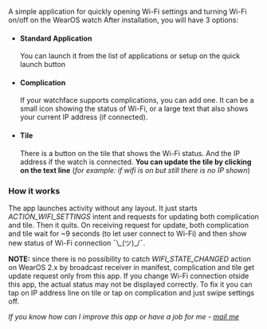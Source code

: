 A simple application for quickly opening Wi-Fi settings and turning Wi-Fi on/off on the WearOS watch
After installation, you will have 3 options:

- #### Standard Application
  You can launch it from the list of applications or setup on the quick launch button

- #### Complication
  If your watchface supports complications, you can add one.
  It can be a small icon showing the status of Wi-Fi, or a large text that also shows your current IP address (if connected).

- #### Tile
  There is a button on the tile that shows the Wi-Fi status. And the IP address if the watch is connected.
  **You can update the tile by clicking on the text line** (*for example: if wifi is on but still there is no IP shown*)

### How it works
The app launches activity without any layout. It just starts *ACTION_WIFI_SETTINGS* intent and requests for updating both complication and tile. Then it quits.
On receiving request for update, both complication and tile wait for ~9 seconds (to let user connect to Wi-Fi)  and then show new status of Wi-Fi connection ¯\\_(ツ)\_/¯.

**NOTE:** since there is no possibility to catch *WIFI_STATE_CHANGED* action on WearOS 2.x by broadcast receiver in manifest, complication and tile get update request only from this app. If you change Wi-Fi connection otside this app, the actual status may not be displayed correctly.
To fix it you can tap on IP address line on tile or tap on complication and just swipe settings off.

*If you know how can I improve this app or have a job for me - [mail me](mailto:art.an.savin@gmail.com)*